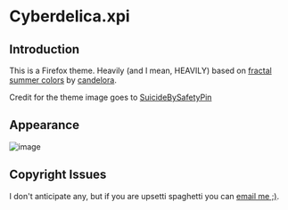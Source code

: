 # Cyberdelica.xpi
## Introduction
This is a Firefox theme. Heavily (and I mean, HEAVILY) based on [fractal summer colors](https://addons.mozilla.org/en-US/firefox/addon/fractal-summer-colors/) by [candelora](https://addons.mozilla.org/en-US/firefox/user/5437627/).

Credit for the theme image goes to [SuicideBySafetyPin](https://outgoing.prod.mozaws.net/v1/1d579aafdcf1863f007f37b28b600586e7a597090c58bfb0dc5a16ce6de024f3/https%3A//www.deviantart.com/suicidebysafetypin/art/Summer-Colors-217073954)

## Appearance
![image](https://user-images.githubusercontent.com/25161597/129781141-52c517cd-cff6-4018-9fb7-e32f51faa2ea.png)

## Copyright Issues
I don't anticipate any, but if you are upsetti spaghetti you can [email me ;)](mailto:adamhb321@gmail.com?subject=[Copyright%20Infringement%20Notice]%20You%20Are%20Stealing%20MY%20Stolen%20Work&body=Unless%20you're%20SuicideBySafetyPin%20you%20have%20no%20grounds.).
